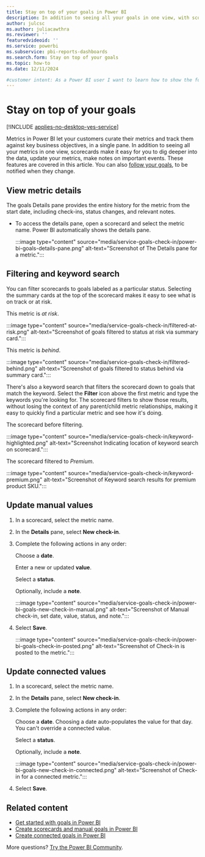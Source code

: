 ```yaml
---
title: Stay on top of your goals in Power BI
description: In addition to seeing all your goals in one view, with scorecards you can dig deeper into the data, update your goals, and make notes on important events.
author: julcsc
ms.author: juliacawthra
ms.reviewer: ''
featuredvideoid: ''
ms.service: powerbi
ms.subservice: pbi-reports-dashboards
ms.search.form: Stay on top of your goals
ms.topic: how-to
ms.date: 12/11/2024

#customer intent: As a Power BI user I want to learn how to show the follow and keep track of my goals on Power BI scorecards.
---
```


# Stay on top of your goals

[!INCLUDE [applies-no-desktop-yes-service](../includes/applies-no-desktop-yes-service.md)]

Metrics in Power BI let your customers curate their metrics and track them against key business objectives, in a single pane. In addition to seeing all your metrics in one view, scorecards make it easy for you to dig deeper into the data, update your metrics, make notes on important events. These features are covered in this article. You can also [follow your goals](service-goals-follow.md), to be notified when they change.

## View metric details

The goals Details pane provides the entire history for the metric from the start date, including check-ins, status changes, and relevant notes.

- To access the details pane, open a scorecard and select the metric name. Power BI automatically shows the details pane.

    :::image type="content" source="media/service-goals-check-in/power-bi-goals-details-pane.png" alt-text="Screenshot of The Details pane for a metric.":::

## Filtering and keyword search 

You can filter scorecards to goals labeled as a particular status. Selecting the summary cards at the top of the scorecard makes it easy to see what is on track or at risk. 

This metric is _at risk_.

:::image type="content" source="media/service-goals-check-in/filtered-at-risk.png" alt-text="Screenshot of goals filtered to status at risk via summary card.":::

This metric is _behind_.

:::image type="content" source="media/service-goals-check-in/filtered-behind.png" alt-text="Screenshot of goals filtered to status behind via summary card.":::

There's also a keyword search that filters the scorecard down to goals that match the keyword.  Select the **Filter** icon above the first metric and type the keywords you're looking for.  The scorecard filters to show those results, without losing the context of any parent/child metric relationships, making it easy to quickly find a particular metric and see how it's doing.

The scorecard before filtering.

:::image type="content" source="media/service-goals-check-in/keyword-highlighted.png" alt-text="Screenshot Indicating location of keyword search on scorecard.":::

The scorecard filtered to _Premium_.

:::image type="content" source="media/service-goals-check-in/keyword-premium.png" alt-text="Screenshot of Keyword search results for premium product SKU.":::

## Update manual values

1. In a scorecard, select the metric name.
1. In the **Details** pane, select **New check-in**. 
1. Complete the following actions in any order: 

    Choose a **date**.

    Enter a new or updated **value**.

    Select a **status**.
 
   Optionally, include a **note**. 

    :::image type="content" source="media/service-goals-check-in/power-bi-goals-new-check-in-manual.png" alt-text="Screenshot of Manual check-in, set date, value, status, and note.":::

1. Select **Save**. 

    :::image type="content" source="media/service-goals-check-in/power-bi-goals-check-in-posted.png" alt-text="Screenshot of Check-in is posted to the metric.":::

## Update connected values 

1. In a scorecard, select the metric name.
1. In the **Details** pane, select **New check-in**. 
1. Complete the following actions in any order: 

    Choose a **date**. Choosing a date auto-populates the value for that day. You can't override a connected value. 

    Select a **status**.

    Optionally, include a **note**. 

    :::image type="content" source="media/service-goals-check-in/power-bi-goals-new-check-in-connected.png" alt-text="Screenshot of Check-in for a connected metric.":::

1. Select **Save**. 

## Related content

- [Get started with goals in Power BI](service-goals-introduction.md)
- [Create scorecards and manual goals in Power BI](service-goals-create.md)
- [Create connected goals in Power BI](service-goals-create-connected.md)

More questions? [Try the Power BI Community](https://community.powerbi.com/).
